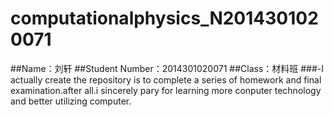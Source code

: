 # computationalphysics_N2014301020071
##Name：刘轩
##Student Number：2014301020071
##Class：材料班
###-I actually create the repository is to complete a series of homework and final examination.after all.i sincerely pary for learning more conputer technology and better utilizing computer.
